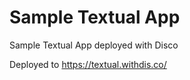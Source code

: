 # Sample Textual App

Sample Textual App deployed with Disco

Deployed to https://textual.withdis.co/
